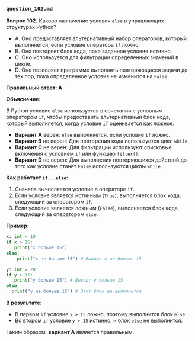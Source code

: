 ### `question_102.md`

**Вопрос 102.** Каково назначение условия `else` в управляющих структурах Python?

- A. Оно предоставляет альтернативный набор операторов, который выполняется, если условие оператора `if` ложно.
- B. Оно повторяет блок кода, пока заданное условие истинно.
- C. Оно используется для фильтрации определенных значений в цикле.
- D. Оно позволяет программе выполнять повторяющиеся задачи до тех пор, пока определенное условие не изменится на `False`.

**Правильный ответ: A**

**Объяснение:**

В Python условие `else` используется в сочетании с условным оператором `if`, чтобы предоставить альтернативный блок кода, который выполняется, когда условие `if` оценивается как ложное.

*   **Вариант A** верен: `else` выполняется, если условие `if` ложно.
*   **Вариант B** не верен: Для повторения кода используется цикл `while`.
*   **Вариант C** не верен: Для фильтрации используют списковые включения с условием `if` или функцию `filter()`.
*   **Вариант D** не верен: Для выполнения повторяющихся действий до того как условие станет `False` используются циклы `while`.

**Как работает `if...else`:**

1.  Сначала вычисляется условие в операторе `if`.
2.  Если условие является истинным (`True`), выполняется блок кода, следующий за оператором `if`.
3.  Если условие является ложным (`False`), выполняется блок кода, следующий за оператором `else`.

**Пример:**

```python
x: int = 10
if x > 15:
   print("x больше 15")
else:
    print("x не больше 15") # Вывод: x не больше 15

y: int = 20
if y > 15:
   print("y больше 15") # Вывод: y больше 15
else:
  print("y не больше 15") # Этот блок не выполнится
```

**В результате:**
* В первом `if` условие `x > 15` ложно, поэтому выполнится блок `else`
* Во втором `if` условие `y > 15` истинно, и блок `else` не выполнится.

Таким образом, **вариант A** является правильным.
